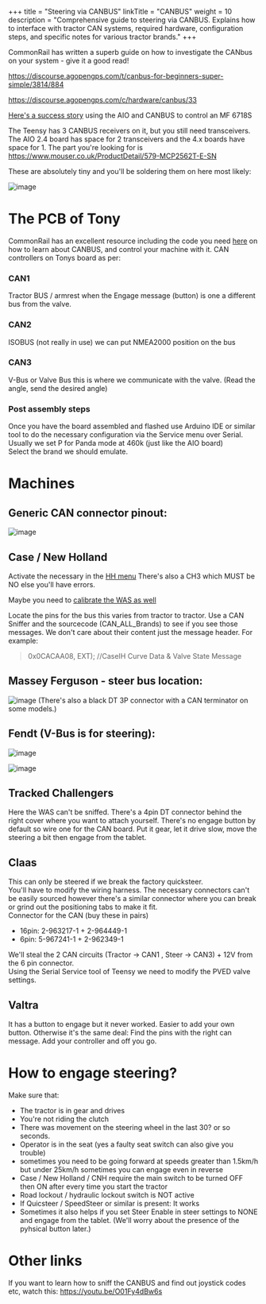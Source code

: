 +++
title = "Steering via CANBUS"
linkTitle = "CANBUS"
weight = 10
description = "Comprehensive guide to steering via CANBUS. Explains how to interface with tractor CAN systems, required hardware, configuration steps, and specific notes for various tractor brands."
+++

CommonRail has written a superb guide on how to investigate the CANbus on your
system - give it a good read!

https://discourse.agopengps.com/t/canbus-for-beginners-super-simple/3814/884

https://discourse.agopengps.com/c/hardware/canbus/33

[Here's a success story](https://discourse.agopengps.com/t/steering-a-22-mf-6718s-over-canbus/11955)
using the AIO and CANBUS to control an MF 6718S

The Teensy has 3 CANBUS receivers on it, but you still need transceivers. The
AIO 2.4 board has space for 2 transceivers and the 4.x boards have space for 1.
The part you're looking for is
https://www.mouser.co.uk/ProductDetail/579-MCP2562T-E-SN

These are absolutely tiny and you'll be soldering them on here most likely:

![image](../img/canbus-receivers-pcb.png)

# The PCB of Tony

CommonRail has an excellent resource including the code you need
[here](https://github.com/MechanicTony/AOG_CAN_Teensy4.1) on how to learn about
CANBUS, and control your machine with it. CAN controllers on Tonys board as per:

### CAN1

Tractor BUS / armrest when the Engage message (button) is one a different bus
from the valve.

### CAN2

ISOBUS (not really in use) we can put NMEA2000 position on the bus

### CAN3

V-Bus or Valve Bus this is where we communicate with the valve. (Read the angle,
send the desired angle)

### Post assembly steps

Once you have the board assembled and flashed use Arduino IDE or similar tool to
do the necessary configuration via the Service menu over Serial.  
Usually we set P for Panda mode at 460k (just like the AIO board)  
Select the brand we should emulate.

# Machines

## Generic CAN connector pinout:

![image](../img/can-connector-pinout.png)

## Case / New Holland

Activate the necessary in the [HH menu](../../files/NH_H3_Config.pdf) There's
also a CH3 which MUST be NO else you'll have errors.

Maybe you need to [calibrate the WAS as well](../../files/NH_Steering_Cal.pdf)

Locate the pins for the bus this varies from tractor to tractor. Use a CAN
Sniffer and the sourcecode (CAN_ALL_Brands) to see if you see those messages. We
don't care about their content just the message header. For example:

> 0x0CACAA08, EXT); //CaseIH Curve Data & Valve State Message

## Massey Ferguson - steer bus location:

![image](../img/can-massey-ferguson.png) (There's also a black DT 3P connector
with a CAN terminator on some models.)

## Fendt (V-Bus is for steering):

![image](../img/can-fendt.png)

![image](../img/can-fendt2.png)

## Tracked Challengers

Here the WAS can't be sniffed. There's a 4pin DT connector behind the right
cover where you want to attach yourself. There's no engage button by default so
wire one for the CAN board. Put it gear, let it drive slow, move the steering a
bit then engage from the tablet.

## Claas

This can only be steered if we break the factory quicksteer.  
You'll have to modify the wiring harness. The necessary connectors can't be
easily sourced however there's a similar connector where you can break or grind
out the positioning tabs to make it fit.  
Connector for the CAN (buy these in pairs)

- 16pin: 2-963217-1 + 2-964449-1
- 6pin: 5-967241-1 + 2-962349-1

We'll steal the 2 CAN circuits (Tractor -> CAN1 , Steer -> CAN3) + 12V from the
6 pin connector.  
Using the Serial Service tool of Teensy we need to modify the PVED valve
settings.

## Valtra

It has a button to engage but it never worked. Easier to add your own button.
Otherwise it's the same deal: Find the pins with the right can message. Add your
controller and off you go.

# How to engage steering?

Make sure that:

- The tractor is in gear and drives
- You're not riding the clutch
- There was movement on the steering wheel in the last 30? or so seconds.
- Operator is in the seat (yes a faulty seat switch can also give you trouble)
- sometimes you need to be going forward at speeds greater than 1.5km/h but
  under 25km/h sometimes you can engage even in reverse
- Case / New Holland / CNH require the main switch to be turned OFF then ON
  after every time you start the tractor
- Road lockout / hydraulic lockout switch is NOT active
- If Quicsteer / SpeedSteer or similar is present: It works
- Sometimes it also helps if you set Steer Enable in steer settings to NONE and
  engage from the tablet. (We'll worry about the presence of the pyhsical button
  later.)

# Other links

If you want to learn how to sniff the CANBUS and find out joystick codes etc,
watch this: https://youtu.be/O01Fy4dBw6s
